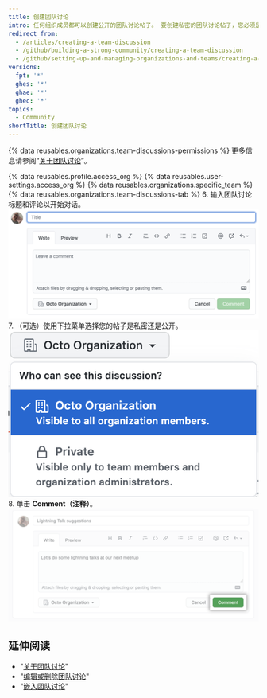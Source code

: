 ```yaml
---
title: 创建团队讨论
intro: 任何组织成员都可以创建公开的团队讨论帖子。 要创建私密的团队讨论帖子，您必须是团队成员或组织所有者。
redirect_from:
  - /articles/creating-a-team-discussion
  - /github/building-a-strong-community/creating-a-team-discussion
  - /github/setting-up-and-managing-organizations-and-teams/creating-a-team-discussion
versions:
  fpt: '*'
  ghes: '*'
  ghae: '*'
  ghec: '*'
topics:
  - Community
shortTitle: 创建团队讨论
---
```


{% data reusables.organizations.team-discussions-permissions %} 更多信息请参阅“[关于团队讨论](/organizations/collaborating-with-your-team/about-team-discussions)”。

{% data reusables.profile.access_org %}
{% data reusables.user-settings.access_org %}
{% data reusables.organizations.specific_team %}
{% data reusables.organizations.team-discussions-tab %}
6. 输入团队讨论标题和评论以开始对话。 ![新的团队讨论评论](/assets/images/help/projects/team-discussions-comment.png)
7. （可选）使用下拉菜单选择您的帖子是私密还是公开。 ![团队讨论隐私设置菜单](/assets/images/help/projects/team-discussions-privacy-menu.png)
8. 单击 **Comment（注释）**。 ![创建新的团队讨论评论按钮](/assets/images/help/projects/team-discussions-comment-button.png)

## 延伸阅读

  - "[关于团队讨论](/organizations/collaborating-with-your-team/about-team-discussions)"
  - "[编辑或删除团队讨论](/organizations/collaborating-with-your-team/editing-or-deleting-a-team-discussion)"
  - "[嵌入团队讨论](/organizations/collaborating-with-your-team/pinning-a-team-discussion)"
